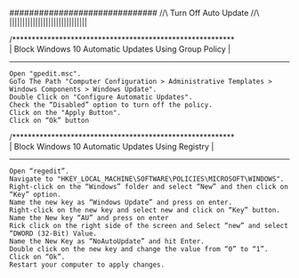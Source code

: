 ##############################
//\\ Turn Off Auto Update //\\
||||||||||||||||||||||||||||||

/*********************************************************\
|  Block Windows 10 Automatic Updates Using Group Policy  |
***********************************************************
	Open "gpedit.msc".
	GoTo The Path "Computer Configuration > Administrative Templates > Windows Components > Windows Update".
	Double Click on "Configure Automatic Updates".
	Check the “Disabled” option to turn off the policy.
	Click on the "Apply Button".
	Click on “Ok” button

/*********************************************************\
|    Block Windows 10 Automatic Updates Using Registry    |
***********************************************************
	Open “regedit”.
	Navigate to "HKEY_LOCAL_MACHINE\SOFTWARE\POLICIES\MICROSOFT\WINDOWS".
	Right-click on the “Windows” folder and select “New” and then click on “Key” option.
	Name the new key as “Windows Update” and press on enter.
	Right-click on the new key and select new and click on “Key” button.
	Name the New key “AU” and press on enter
	Rick click on the right side of the screen and Select “new” and select “DWORD (32-Bit) Value.
	Name the New Key as “NoAutoUpdate” and hit Enter.
	Double click on the new key and change the value from “0” to “1”.
	Click on “Ok”.
	Restart your computer to apply changes.